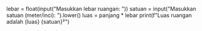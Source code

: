 lebar = float(input("Masukkan lebar ruangan: "))
satuan = input("Masukkan satuan (meter/inci): ").lower()
luas = panjang * lebar
print(f"Luas ruangan adalah {luas} {satuan}²")
